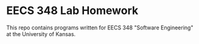# EECS 348 Lab Homework
This repo contains programs written for EECS 348 "Software Engineering" at the University of Kansas.
